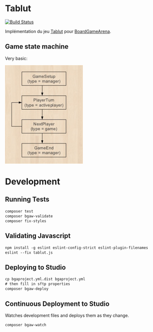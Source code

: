 # Tablut

[![Build Status](https://travis-ci.org/Lucas-C/tablut.svg?branch=master)](https://travis-ci.org/Lucas-C/tablut)

Implémentation du jeu [Tablut](http://jeuxstrategieter.free.fr/Tablut_complet.php) pour [BoardGameArena](https://boardgamearena.com).

## Game state machine

Very basic:

![4-states simple state machine](GameStateMachine.png)


# Development

## Running Tests
```
composer test
composer bgaw-validate
composer fix-styles
```

## Validating Javascript
```
npm install -g eslint eslint-config-strict eslint-plugin-filenames
eslint --fix tablut.js
```

## Deploying to Studio
```
cp bgaproject.yml.dist bgaproject.yml
# then fill in sftp properties
composer bgaw-deploy
```

## Continuous Deployment to Studio

Watches development files and deploys them as they change.
```
composer bgaw-watch
```

<!--TODO:
- add images:
    * img/game_box.png
    * img/game_box75.png
    * img/game_box180.png
    * img/game_icon.png
    * img/publisher.png
-->
